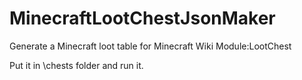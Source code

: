 # MinecraftLootChestJsonMaker
Generate a Minecraft loot table for Minecraft Wiki Module:LootChest

Put it in \chests folder and run it.
